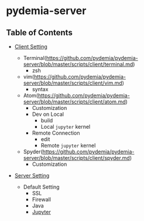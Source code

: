 # pydemia-server

## Table of Contents

* [Client Setting](https://github.com/pydemia/pydemia-server/blob/master/scripts/client/clientsetting.md)
  - Terminal(https://github.com/pydemia/pydemia-server/blob/master/scripts/client/terminal.md)
    * zsh
  - vim(https://github.com/pydemia/pydemia-server/blob/master/scripts/client/vim.md)
    * syntax
  - Atom(https://github.com/pydemia/pydemia-server/blob/master/scripts/client/atom.md)
    * Customization
    * Dev on Local
      - build
      - Local `jupyter` kernel
    * Remote Connection
      - edit
      - Remote `jupyter` kernel
  - Spyder(https://github.com/pydemia/pydemia-server/blob/master/scripts/client/spyder.md)
    * Customization


* [Server Setting](https://github.com/pydemia/pydemia-server/blob/master/scripts/server/serversetting.md)
  - Default Setting
    - SSL
    - Firewall
    - Java
    - [Jupyter](https://github.com/pydemia/Jupyter/blob/master/README.md)

